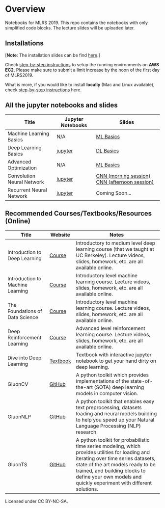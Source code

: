 # Overview


Notebooks for MLRS 2019. This repo contains the notebooks with only simplified code blocks. The lecture slides will be uploaded later.


## Installations

[**Note**: The installation slides can be find [here](https://github.com/goldmermaid/mlrs/blob/master/installations.pdf).]

Check [step-by-step instructions](http://numpy.d2l.ai/chapter_appendix/aws.html) to setup the running environments on **AWS EC2**. Please make sure to submit a limit increase by the noon of the first day of MLRS2019.

What is more, if you would like to install **locally** (Mac and Linux available), check [step-by-step instructions](http://numpy.d2l.ai/chapter_install/install.html) here.




## All the jupyter notebooks and slides

| Title                               |  Jupyter  Notebooks    |  Slides    |
| ------------------------------ | ---- | ---- |
| Machine Learning Basics | N/A | [ML Basics](https://github.com/goldmermaid/mlrs/blob/master/ML_basics.pdf) |
| Deep Learning Basics | [jupyter](https://github.com/goldmermaid/mlrs/tree/master/DL_basics) | [DL Basics](https://github.com/goldmermaid/mlrs/blob/master/DL_basics.pdf) |
| Advanced Optimization | N/A | [ML Basics](https://github.com/goldmermaid/mlrs/blob/master/Advanced_Optimization.pdf) |
| Convolution Neural Network | [jupyter](https://github.com/goldmermaid/mlrs/tree/master/cnn) | [CNN (morning session)](https://github.com/goldmermaid/mlrs/blob/master/CNN_morning.pdf) [CNN (afternoon session)](https://github.com/goldmermaid/mlrs/blob/master/CNN_afternoon.pdf) |
| Recurrent Neural Network | [jupyter](https://github.com/goldmermaid/mlrs/tree/master/rnn) | Coming Soon... |



## Recommended Courses/Textbooks/Resources (Online)

| Title                               |  Website    |  Notes    |
| ------------------------------ | ---- | ---- |
| Introduction to Deep Learning | [Course](http://courses.d2l.ai/berkeley-stat-157/index.html) | Introductory to medium level deep learning course (that we taught at UC Berkeley). Lecture videos, slides, homework, etc. are all available online. |
| Introduction to Machine Learning | [Course](https://people.eecs.berkeley.edu/~jrs/189/) | Introductory level machine learning course. Lecture videos, slides, homework, etc. are all available online. |
| The Foundations of Data Science | [Course](http://data8.org/) | Introductory level machine learning course. Lecture videos, slides, homework, etc. are all available online. |
| Deep Reinforcement Learning | [Course](http://rail.eecs.berkeley.edu/deeprlcourse-fa18/) | Advanced level reinforcement learning course. Lecture videos, slides, homework, etc. are all available online. |
| Dive into Deep Learning | [Textbook](http://numpy.d2l.ai/) | Textbook with interactive jupyter notebook to get your hand dirty on deep learning. |
| GluonCV | [GitHub](https://github.com/dmlc/gluon-cv) | A python toolkit which provides implementations of the state-of-the-art (SOTA) deep learning models in computer vision.|
| GluonNLP | [GitHub](https://github.com/dmlc/gluon-nlp) | A python toolkit that enables easy text preprocessing, datasets loading and neural models building to help you speed up your Natural Language Processing (NLP) research. |
|GluonTS | [GitHub](https://github.com/dmlc/gluon-ts) | A python toolkit for probabilistic time series modeling, which provides utilities for loading and iterating over time series datasets, state of the art models ready to be trained, and building blocks to define your own models and quickly experiment with different solutions.





Licensed under CC BY-NC-SA.
